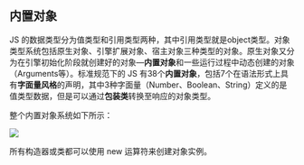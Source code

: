 ## 内置对象

JS 的数据类型分为值类型和引用类型两种，其中引用类型就是object类型。对象类型系统包括原生对象、引擎扩展对象、宿主对象三种类型的对象。原生对象又分为在引擎初始化阶段就创建好的对象—**内置对象**和一些运行过程中动态创建的对象（Arguments等）。标准规范下的 JS 有38个**内置对象**，包括7个在语法形式上具有**字面量风格**的声明，其中3种字面量（Number、Boolean、String）定义的是值类型数据，但是可以通过**包装类**转换至响应的对象类型。

整个内置对象系统如下所示：

![](https://p9-juejin.byteimg.com/tos-cn-i-k3u1fbpfcp/243f497b950a458996f62f2b8bf4bd9e~tplv-k3u1fbpfcp-watermark.image)

所有构造器或类都可以使用 new 运算符来创建对象实例。